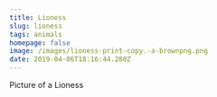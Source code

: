 ```yaml
---
title: Lioness
slug: lioness
tags: animals
homepage: false
image: /images/lioness-print-copy.-a-brownpng.png
date: 2019-04-06T18:16:44.280Z
---
```

Picture of a Lioness
